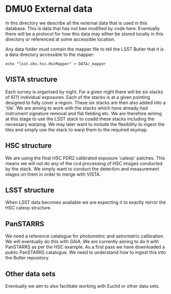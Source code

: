 # DMU0 External data

In this directory we describe all the external data that is used in this database. This is data that has not bee modified by code here. Eventually there will be a protocol for how this data may either be stored locally in this directory or referenced at some accessible location.

Any data folder must contain the mapper file to tell the LSST Butler that it is a data directory accessible to the mapper:

```Shell
echo "lsst.obs.hsc.HscMapper" > DATA/_mapper
```

## VISTA structure

Each survey is organised by night. For a given night there will be six stacks of 6(?) individual exposures. Each of the stacks is at a given pointing designed to fully cover a region. These six stacks are then also added into a 'tile'. We are aiming to work with the stacks which have already had instrument signature removal and flat fielding etc. We are therefore aiming at this stage to use the LSST stack to coadd these stacks including the necessary warping. We may later want to include the flexibility to ingest the tiles and simply use the stack to warp them to the required skymap.

## HSC structure

We are using the final HSC PDR2 calibrated exposure 'calexp' patches. This means we will not do any of the ccd processing of HSC images conducted by the stack. We simply want to conduct the detection and measurement stages on them in order to merge with VISTA.

## LSST structure

When LSST data becomes available we are expecting it to exactly mirror the HSC calexp structure.

## PanSTARRS

We need a reference catalogue for photometric and astrometric calibration. We will eventually do this with GAIA. We are currently aiming to do it with PanSTARRS as per the HSC example. As a first pass we have downloaded a public PanSTARRS catalogue. We need to understand how to ingest this into the Butler repository.


## Other data sets

Eventually we aim to also facilitate working with Euclid or other data sets.